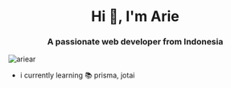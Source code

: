 <h1 align="center">Hi 👋, I'm Arie</h1>
<h3 align="center">A passionate web developer from Indonesia</h3>

<p align="left"> <img src="https://komarev.com/ghpvc/?username=ariear&label=Profile%20views&color=0e75b6&style=flat" alt="ariear" /> </p>

- i currently learning 📚 prisma, jotai
